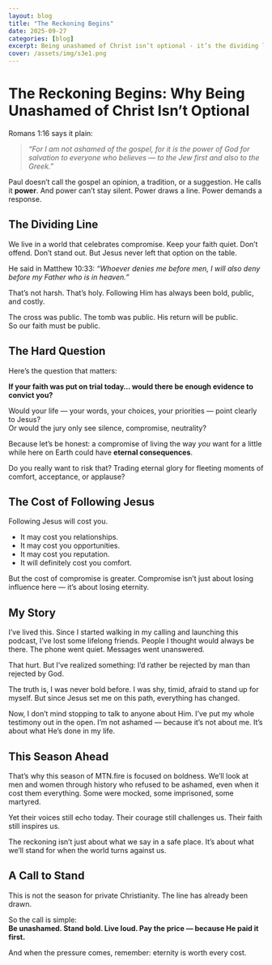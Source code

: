 ```yaml
---
layout: blog
title: "The Reckoning Begins"
date: 2025-09-27
categories: [blog]
excerpt: Being unashamed of Christ isn’t optional - it’s the dividing line
cover: /assets/img/s3e1.png
---
```

# The Reckoning Begins: Why Being Unashamed of Christ Isn’t Optional  

Romans 1:16 says it plain:  

> *“For I am not ashamed of the gospel, for it is the power of God for salvation to everyone who believes — to the Jew first and also to the Greek.”*  

Paul doesn’t call the gospel an opinion, a tradition, or a suggestion. He calls it **power**. And power can’t stay silent. Power draws a line. Power demands a response.  

## The Dividing Line  
We live in a world that celebrates compromise. Keep your faith quiet. Don’t offend. Don’t stand out. But Jesus never left that option on the table.  

He said in Matthew 10:33: *“Whoever denies me before men, I will also deny before my Father who is in heaven.”*  

That’s not harsh. That’s holy. Following Him has always been bold, public, and costly.  

The cross was public. The tomb was public. His return will be public.  
So our faith must be public.  

## The Hard Question  
Here’s the question that matters:  

**If your faith was put on trial today… would there be enough evidence to convict you?**  

Would your life — your words, your choices, your priorities — point clearly to Jesus?  
Or would the jury only see silence, compromise, neutrality?  

Because let’s be honest: a compromise of living the way *you* want for a little while here on Earth could have **eternal consequences**.  

Do you really want to risk that? Trading eternal glory for fleeting moments of comfort, acceptance, or applause?  

## The Cost of Following Jesus  
Following Jesus will cost you.  

- It may cost you relationships.  
- It may cost you opportunities.  
- It may cost you reputation.  
- It will definitely cost you comfort.  

But the cost of compromise is greater. Compromise isn’t just about losing influence here — it’s about losing eternity.  

## My Story  
I’ve lived this. Since I started walking in my calling and launching this podcast, I’ve lost some lifelong friends. People I thought would always be there. The phone went quiet. Messages went unanswered.  

That hurt. But I’ve realized something: I’d rather be rejected by man than rejected by God.  

The truth is, I was never bold before. I was shy, timid, afraid to stand up for myself. But since Jesus set me on this path, everything has changed.  

Now, I don’t mind stopping to talk to anyone about Him. I’ve put my whole testimony out in the open. I’m not ashamed — because it’s not about me. It’s about what He’s done in my life.  

## This Season Ahead  
That’s why this season of MTN.fire is focused on boldness. We’ll look at men and women through history who refused to be ashamed, even when it cost them everything. Some were mocked, some imprisoned, some martyred.  

Yet their voices still echo today. Their courage still challenges us. Their faith still inspires us.  

The reckoning isn’t just about what we say in a safe place. It’s about what we’ll stand for when the world turns against us.  

## A Call to Stand  
This is not the season for private Christianity. The line has already been drawn.  

So the call is simple:  
**Be unashamed. Stand bold. Live loud. Pay the price — because He paid it first.**  

And when the pressure comes, remember: eternity is worth every cost.  
